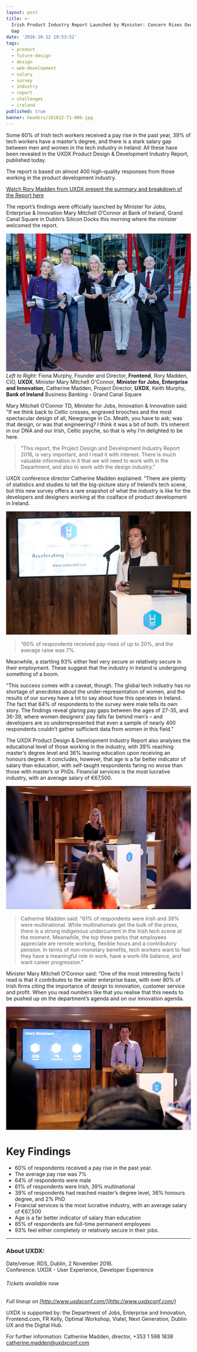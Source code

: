 ```yaml
---
layout: post
title: >-
  Irish Product Industry Report Launched by Minister: Concern Rises Over Gender
  Gap
date: '2016-10-12 19:53:52'
tags:
  - product
  - future-design
  - design
  - web-development
  - salary
  - survey
  - industry
  - report
  - challenges
  - ireland
published: true
banner: headers/161012-T1-006.jpg
---
```


Some 60% of Irish tech workers received a pay rise in the past year, 39% of tech workers have a master’s degree, and there is a stark salary gap between men and women in the tech industry in Ireland: All these have been revealed in the UXDX Product Design & Development Industry Report, published today.

The report is based on almost 400 high-quality responses from those working in the product development industry.

[Watch Rory Madden from UXDX present the summary and breakdown of the Report here](https://youtu.be/UaF9bAetau8)

The report’s findings were officially launched by Minister for Jobs, Enterprise & Innovation Mary Mitchell O’Connor at Bank of Ireland, Grand Canal Square in Dublin’s Silicon Docks this morning where the minister welcomed the report.

![alt](/images/161012-T1-006.jpg)
*Left to Right:* 
Fiona Murphy, Founder and Director, **Frontend**, Rory Madden, CIO, **UXDX**, Minister Mary Mitchell O'Connor, **Minister for Jobs, Enterprise and Innovation**, Catherine Madden, Project Director, **UXDX**, Keith Murphy, **Bank of Ireland** Business Banking - Grand Canal Square

Mary Mitchell O’Connor TD, Minister for Jobs, Innovation & Innovation said:  “If we think back to Celtic crosses, engraved brooches and the most spectacular design of all, Newgrange in Co. Meath, you have to ask; was that design, or was that engineering? I think it was a bit of both. It’s inherent in our DNA and our Irish, Celtic psyche, so that is why I’m delighted to be here.

>“This report, the Project Design and Development Industry Report 2016, is very important, and I read it with interest. There is much valuable information in it that we will need to work with in the Department, and also to work with the design industry.”

UXDX conference director Catherine Madden explained: “There are plenty of statistics and studies to tell the big-picture story of Ireland’s tech scene, but this new survey offers a rare snapshot of what the industry is like for the developers and designers working at the coalface of product development in Ireland.

![alt](/images/161012-T1-020.jpg)

>“60% of respondents received pay-rises of up to 20%, and the average raise was 7%. 

Meanwhile, a startling 93% either feel very secure or relatively secure in their employment. These suggest that the industry in Ireland is undergoing something of a boom.

“This success comes with a caveat, though. The global tech industry has no shortage of anecdotes about the under-representation of women, and the results of our survey have a lot to say about how this operates in Ireland. The fact that 64% of respondents to the survey were male tells its own story. The findings reveal glaring pay gaps between the ages of 27-35, and 36-39, where women designers’ pay falls far behind men’s – and developers are so underrepresented that even a sample of nearly 400 respondents couldn’t gather sufficient data from women in this field.”

The UXDX Product Design & Development Industry Report also analyses the educational level of those working in the industry, with 39% reaching master’s degree level and 36% leaving education upon receiving an honours degree. It concludes, however, that age is a far better indicator of salary than education, with self-taught respondents faring no worse than those with master’s or PhDs. Financial services is the most lucrative industry, with an average salary of €67,500.

![](/images/161012-T1-037.jpg)
>Catherine Madden said: “61% of respondents were Irish and 39% were multinational. While multinationals get the bulk of the press, there is a strong indigenous undercurrent in the Irish tech scene at the moment. Meanwhile, the top three perks that employees appreciate are remote working, flexible hours and a contributory pension. In terms of non-monetary benefits, tech workers want to feel they have a meaningful role in work, have a work-life balance, and want career progression.”

Minister Mary Mitchell O’Connor said: “One of the most interesting facts I read is that it contributes to the wider enterprise base, with over 80% of Irish firms citing the importance of design to innovation, customer service and profit. When you read numbers like that you realise that this needs to be pushed up on the department’s agenda and on our innovation agenda.

![](/images/Rory.jpg)

# Key Findings

* 60% of respondents received a pay rise in the past year.
* The average pay rise was 7%
* 64% of respondents were male
* 61% of respondents were Irish, 39% multinational
* 39% of respondents had reached master’s degree level, 36% honours degree, and 2% PhD
* Financial services is the most lucrative industry, with an average salary of €67,500
* Age is a far better indicator of salary than education
* 85% of respondents are full-time permanent employees
* 93% feel either completely or relatively secure in their jobs.

___________

### About UXDX:

Date/venue: RDS, Dublin, 2 November 2016.  
Conference: UXDX - User Experience, Developer Experience

###### Tickets available now

*Full lineup on [http://www.uxdxconf.com/](http://www.uxdxconf.com/)* 

UXDX is supported by: the Department of Jobs, Enterprise and Innovation, Frontend.com, FR Kelly, Optimal Workshop, Viatel, Next Generation, Dublin UX and the Digital Hub.

For further information: Catherine Madden, director, +353 1 598 1838 [catherine.madden@uxdxconf.com](mailto:catherine.madden@uxdxconf.com)
